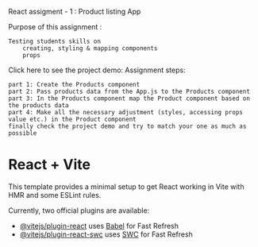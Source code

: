 React assigment - 1 : Product listing App

Purpose of this assignment :

    Testing students skills on
        creating, styling & mapping components
        props

Click here to see the project demo:
Assignment steps:

    part 1: Create the Products component 
    part 2: Pass products data from the App.js to the Products component
    part 3: In the Products component map the Product component based on the products data
    part 4: Make all the necessary adjustment (styles, accessing props value etc.) in the Product component
    finally check the project demo and try to match your one as much as possible















# React + Vite

This template provides a minimal setup to get React working in Vite with HMR and some ESLint rules.

Currently, two official plugins are available:

- [@vitejs/plugin-react](https://github.com/vitejs/vite-plugin-react/blob/main/packages/plugin-react/README.md) uses [Babel](https://babeljs.io/) for Fast Refresh
- [@vitejs/plugin-react-swc](https://github.com/vitejs/vite-plugin-react-swc) uses [SWC](https://swc.rs/) for Fast Refresh
